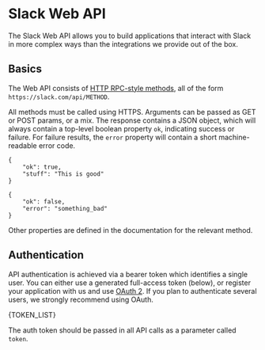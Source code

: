 # Slack Web API

The Slack Web API allows you to build applications that interact with Slack in
more complex ways than the integrations we provide out of the box.

## Basics

The Web API consists of [HTTP RPC-style methods](/methods), all of the form
`https://slack.com/api/METHOD`.

All methods must be called using HTTPS. Arguments can be passed as GET or
POST params, or a mix. The response contains a JSON object, which will always
contain a top-level boolean property `ok`, indicating success or failure. For
failure results, the `error` property will contain a short machine-readable
error code.

```
{
    "ok": true,
    "stuff": "This is good"
}
```

```
{
    "ok": false,
    "error": "something_bad"
}
```

Other properties are defined in the documentation for the relevant method.

## Authentication

API authentication is achieved via a bearer token which identifies a single
user. You can either use a generated full-access token (below), or register
your application with us and use [OAuth 2](/docs/oauth). If you plan to
authenticate several users, we strongly recommend using OAuth.

{TOKEN_LIST}

The auth token should be passed in all API calls as a parameter called `token`.
